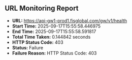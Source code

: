 ## URL Monitoring Report

- **URL:** https://api-gw1-prod1.fisglobal.com/gw/v1/health
- **Start Time:** 2025-09-17T15:55:58.446975
- **End Time:** 2025-09-17T15:55:58.591817
- **Total Time Taken:** 0.144842 seconds
- **HTTP Status Code:** 403
- **Status:** Failure
- **Failure Reason:** HTTP Status Code: 403
